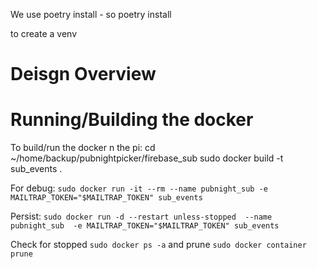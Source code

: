 We use poetry install - so
poetry install

to create a venv
# Deisgn Overview




# Running/Building the docker
To build/run the docker n the pi:
cd ~/home/backup/pubnightpicker/firebase_sub
sudo docker build -t sub_events .

For debug:
`sudo docker run -it --rm --name pubnight_sub -e MAILTRAP_TOKEN="$MAILTRAP_TOKEN" sub_events`

Persist:
`sudo docker run -d --restart unless-stopped  --name pubnight_sub  -e MAILTRAP_TOKEN="$MAILTRAP_TOKEN" sub_events`

Check for stopped
`sudo docker ps -a`
and prune
`sudo docker container prune`
